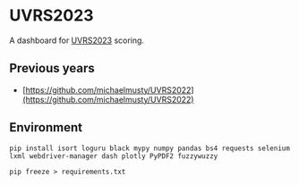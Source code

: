 # UVRS2023

A dashboard for [UVRS2023](https://uppervalleyrunningclub.org/2023-upper-valley-running-series)
scoring.

## Previous years

* [https://github.com/michaelmusty/UVRS2022](https://github.com/michaelmusty/UVRS2022)

## Environment

```{shell}
pip install isort loguru black mypy numpy pandas bs4 requests selenium lxml webdriver-manager dash plotly PyPDF2 fuzzywuzzy
```

```{shell}
pip freeze > requirements.txt
```
